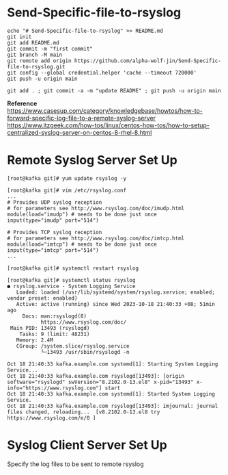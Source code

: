 # Send-Specific-file-to-rsyslog

```
echo "# Send-Specific-file-to-rsyslog" >> README.md
git init
git add README.md
git commit -m "first commit"
git branch -M main
git remote add origin https://github.com/alpha-wolf-jin/Send-Specific-file-to-rsyslog.git
git config --global credential.helper 'cache --timeout 720000'
git push -u origin main

git add . ; git commit -a -m "update README" ; git push -u origin main
```

**Reference**
https://www.casesup.com/category/knowledgebase/howtos/how-to-forward-specific-log-file-to-a-remote-syslog-server
https://www.itzgeek.com/how-tos/linux/centos-how-tos/how-to-setup-centralized-syslog-server-on-centos-8-rhel-8.html

# Remote Syslog Server Set Up

```
[root@kafka git]# yum update rsyslog -y

[root@kafka git]# vim /etc/rsyslog.conf
...
# Provides UDP syslog reception
# for parameters see http://www.rsyslog.com/doc/imudp.html
module(load="imudp") # needs to be done just once
input(type="imudp" port="514")

# Provides TCP syslog reception
# for parameters see http://www.rsyslog.com/doc/imtcp.html
module(load="imtcp") # needs to be done just once
input(type="imtcp" port="514")
...

[root@kafka git]# systemctl restart rsyslog

[root@kafka git]# systemctl status rsyslog
● rsyslog.service - System Logging Service
   Loaded: loaded (/usr/lib/systemd/system/rsyslog.service; enabled; vendor preset: enabled)
   Active: active (running) since Wed 2023-10-18 21:40:33 +08; 51min ago
     Docs: man:rsyslogd(8)
           https://www.rsyslog.com/doc/
 Main PID: 13493 (rsyslogd)
    Tasks: 9 (limit: 48231)
   Memory: 2.4M
   CGroup: /system.slice/rsyslog.service
           └─13493 /usr/sbin/rsyslogd -n

Oct 18 21:40:33 kafka.example.com systemd[1]: Starting System Logging Service...
Oct 18 21:40:33 kafka.example.com rsyslogd[13493]: [origin software="rsyslogd" swVersion="8.2102.0-13.el8" x-pid="13493" x-info="https://www.rsyslog.com"] start
Oct 18 21:40:33 kafka.example.com systemd[1]: Started System Logging Service.
Oct 18 21:40:33 kafka.example.com rsyslogd[13493]: imjournal: journal files changed, reloading...  [v8.2102.0-13.el8 try https://www.rsyslog.com/e/0 ]

```

# Syslog Client Server Set Up

Specify the log files to be sent to remote rsyslog


